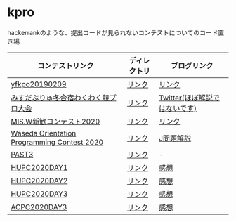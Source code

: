 # kpro

hackerrankのような、提出コードが見られないコンテストについてのコード置き場

| コンテストリンク | ディレクトリ | ブログリンク |
|-|-|-|
| [yfkpo20190209](https://www.hackerrank.com/contests/yfkpo20190209/challenges) | [リンク](https://github.com/emtsubasa/kpro/tree/master/yfkpo20190209) | [リンク](https://emtubasa.hateblo.jp/entry/2019/02/12/210000) |
| [みすだぶりゅ冬合宿わくわく競プロ大会](https://www.hackerrank.com/contests/misw-wintercontest2020/challenges) | [リンク](https://github.com/emtsubasa/kpro/tree/master/misw-wintercontest2020) | [Twitter(ほぼ解説ではないです)](https://twitter.com/emtsu_ba/status/1234782235598868480) |
| [MIS.W新歓コンテスト2020](https://www.hackerrank.com/contests/misw-welcomecontest2020/challenges) | [リンク](https://github.com/emtsubasa/kpro/tree/master/misw-welcomecontest2020) | [リンク](https://emtubasa.hateblo.jp/entry/2020/04/23/210517) |
| [Waseda Orientation Programming Contest 2020](https://wpcs2.herokuapp.com/contests/12) | [リンク](https://github.com/emtsubasa/kpro/tree/master/wasedaorientation2020) | [J問題解説](https://emtubasa.hateblo.jp/entry/2020/05/16/162609) |
| [PAST3](https://atcoder.jp/contests/past202005-open) | [リンク](https://github.com/emtsubasa/kpro/tree/master/past3) | - |
| [HUPC2020DAY1](https://onlinejudge.u-aizu.ac.jp/services/room.html#HUPC2020Day1/info) | [リンク](https://github.com/emtsubasa/kpro/tree/master/hupc2020/day1) | [感想](https://emtubasa.hateblo.jp/entry/2020/09/14/165634) | 
| [HUPC2020DAY2](https://onlinejudge.u-aizu.ac.jp/services/room.html#HUPC2020Day2/info) | [リンク](https://github.com/emtsubasa/kpro/tree/master/hupc2020/day2) | [感想](https://emtubasa.hateblo.jp/entry/2020/09/15/190918) | 
| [HUPC2020DAY3](https://onlinejudge.u-aizu.ac.jp/services/room.html#HUPC2020Day3/info) | [リンク](https://github.com/emtsubasa/kpro/tree/master/hupc2020/day3) | [感想](https://emtubasa.hateblo.jp/entry/2020/09/16/214444) | 
| [ACPC2020DAY3](https://onlinejudge.u-aizu.ac.jp/services/room.html#ACPC2020Day1/info) | [リンク](https://github.com/emtsubasa/kpro/tree/master/acpc2020/day1) | [感想](https://emtubasa.hateblo.jp/entry/2020/09/19/164328) | 